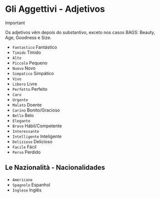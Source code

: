 # Gli Aggettivi - Adjetivos

> [!IMPORTANT]
> Os adjetivos vêm depois do substantivo, exceto nos casos BAGS: Beauty, Age, Goodness e Size.

-   `Fantastico` Fantástico
-   `Timido` Tímido
-   `Alto`
-   `Piccolo` Pequeno
-   `Nuovo` Novo
-   `Simpatico` Simpático
-   `Vivo`
-   `Libero` Livre
-   `Perfetto` Perfeito
-   `Caro`
-   `Urgente`
-   `Malato` Doente
-   `Carino` Bonito/Gracioso
-   `Bello` Belo
-   `Elegante`
-   `Bravo` Hábil/Competente
-   `Interessante`
-   `Intelligente` Inteligente
-   `Delizioso` Delicioso
-   `Facile` Fácil
-   `Perso` Perdido

## Le Nazionalità - Nacionalidades

-   `Americano`
-   `Spagnolo` Espanhol
-   `Inglese` Inglês
